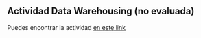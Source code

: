## Actividad Data Warehousing (no evaluada)

Puedes encontrar la actividad [en este link](https://alanezz.notion.site/Clase-03-Data-Warehousing-311480b6553c4075a8995dce26a7f617)
